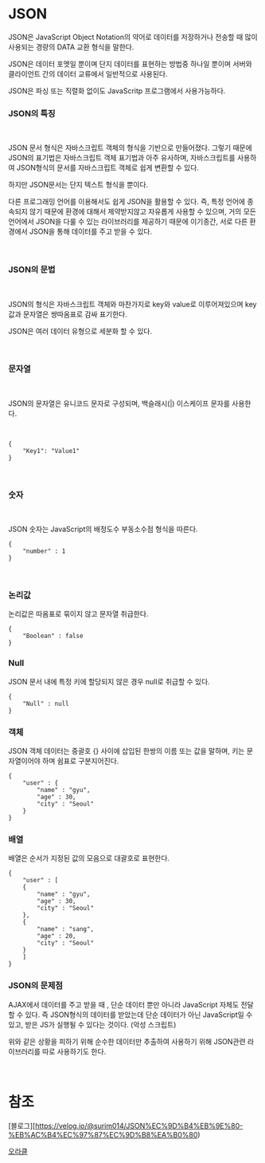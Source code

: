# JSON

JSON은 JavaScript Object Notation의 약어로 데이터를 저장하거나 전송할 때 많이 사용되는 경량의 DATA 교환 형식을 말한다.

JSON은 데이터 포멧일 뿐이며 단지 데이터를 표현하는 방법중 하나일 뿐이며 서버와 클라이언트 간의 데이터 교류에서 일반적으로 사용된다.

JSON은 파싱 또는 직렬화 없이도 JavaScritp 프로그램에서 사용가능하다.
<br>

### JSON의 특징

<br>

JSON 문서 형식은 자바스크립트 객체의 형식을 기반으로 만들어졌다. 그렇기 때문에
JSON의 표기법은 자바스크립트 객체 표기법과 아주 유사하며, 자바스크립트를 사용하여 JSON형식의 문서를 자바스크립트 객체로 쉽게 변환할 수 있다.

하지만 JSON문서는 단지 텍스트 형식을 뿐이다.

다른 프로그래밍 언어를 이용해서도 쉽게 JSON을 활용할 수 있다. 즉, 특정 언어에 종속되지 않기 때문에 환경에 대해서 제약받지않고 자유롭게 사용할 수 있으며, 거의 모든 언어에서 JSON을 다룰 수 있는 라이브러리를 제공하기 때문에 이기종간, 서로 다른 환경에서 JSON을 통해 데이터를 주고 받을 수 있다.

<br>

### JSON의 문법

<br>

JSON의 형식은 자바스크립트 객체와 마찬가지로 key와 value로 이루어져있으며 key값과 
문자열은 쌍따옴표로 감싸 표기한다.

JSON은 여러 데이터 유형으로 세분화 할 수 있다.

<br>

### 문자열

<br>


JSON의 문자열은 유니코드 문자로 구성되며, 백슬래시(|) 이스케이프 문자를 사용한다.

<br>


```
{
    "Key1": "Value1"
}
```

<br>


### 숫자

<br>


JSON 숫자는 JavaScript의 배정도수 부동소수점 형식을 따른다.

```
{
    "number" : 1
}
```

<br>


### 논리값

논리값은 따옴표로 묶이지 않고 문자열 취급한다.

```
{
    "Boolean" : false
}
```

### Null

JSON 문서 내에 특정 키에 할당되지 않은 경우 null로 취급할 수 있다.

```
{
    "Null" : null
}
```

### 객체

JSON 객체 데이터는 중괄호 {} 사이에 삽입된 한쌍의 이름 또는 값을 말하며, 키는 문자열이어야 하며 쉼표로 구분지어진다.

```
{
    "user" : {
        "name" : "gyu",
        "age" : 30,
        "city" : "Seoul"
    }
}
```

### 배열

배열은 순서가 지정된 값의 모음으로 대괄호로 표현한다.

```
{
    "user" : [
    {
        "name" : "gyu",
        "age" : 30,
        "city" : "Seoul"
    },
    {
        "name" : "sang",
        "age" : 20,
        "city" : "Seoul"
    }
    ]
}
```
### JSON의 문제점

AJAX에서 데이터를 주고 받을 때 , 단순 데이터 뿐만 아니라 JavaScript 자체도 전달할 수 있다. 즉 JSON형식의 데이터를 받았는데 단순 데이터가 아닌 JavaScript일 수 있고, 받은 JS가 실행될 수 있다는 것이다. (악성 스크립트)

위와 같은 상황을 피하기 위해 순수한 데이터만 추출하여 사용하기 위해 JSON관련 라이브러리를 따로 사용하기도 한다.

<br>

# 참조

[블로그][https://velog.io/@surim014/JSON%EC%9D%B4%EB%9E%80-%EB%AC%B4%EC%97%87%EC%9D%B8%EA%B0%80)

[오라클](https://www.oracle.com/kr/database/what-is-json/)





